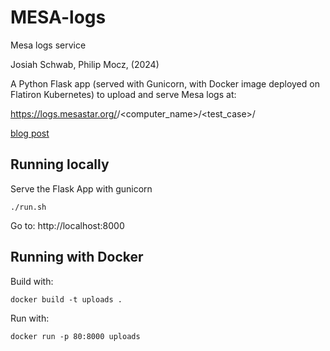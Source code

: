 # MESA-logs

Mesa logs service

Josiah Schwab, 
Philip Mocz, 
(2024)

A Python Flask app (served with Gunicorn, with Docker image deployed on Flatiron Kubernetes) to upload and serve Mesa logs at:

https://logs.mesastar.org/<commit>/<computer_name>/<test_case>/

[blog post](https://yoshiyahu.org/research/computing/2021/08/01/mesa-logs/)


## Running locally

Serve the Flask App with gunicorn

```console
./run.sh
```

Go to: http://localhost:8000


## Running with Docker

Build with:

```console
docker build -t uploads .
```

Run with:

```console
docker run -p 80:8000 uploads
```
